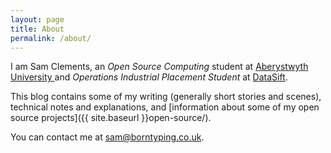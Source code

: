 ```yaml
---
layout: page
title: About
permalink: /about/
---
```


I am Sam Clements, an *Open Source Computing* student at [Aberystwyth University ](http://www.aber.ac.uk/en/) and *Operations Industrial Placement Student* at [DataSift](http://datasift.com/).

This blog contains some of my writing (generally short stories and scenes), technical notes and explanations, and [information about some of my open source projects]({{ site.baseurl }}open-source/).

You can contact me at [sam@borntyping.co.uk](mailto:sam@borntyping.co.uk).